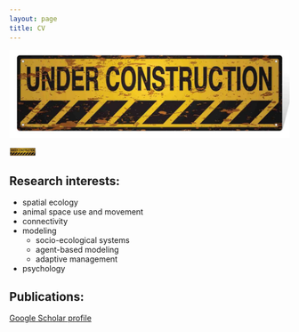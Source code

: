```yaml
---
layout: page
title: CV
---
```


![under construction](/images/under-construction.jpg)

<img src="/images/under-construction.jpg" width="48">

## Research interests:
* spatial ecology
* animal space use and movement
* connectivity
* modeling
  * socio-ecological systems
  * agent-based modeling
  * adaptive management
* psychology


## Publications:

<a href="http://scholar.google.com/citations?user=JMC4Q2gAAAAJ&hl=en" target="_blank">Google Scholar profile</a>

